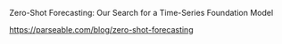 Zero-Shot Forecasting: Our Search for a Time-Series Foundation Model

https://parseable.com/blog/zero-shot-forecasting